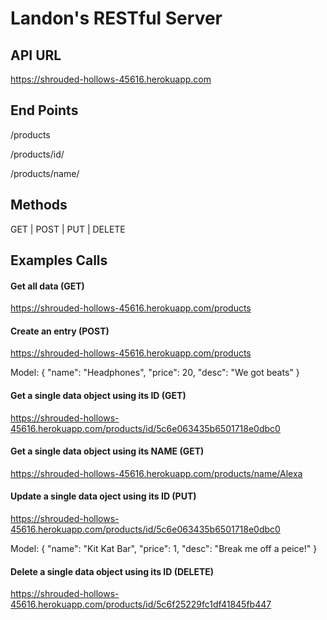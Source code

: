 # Landon's RESTful Server #


## API URL ##
https://shrouded-hollows-45616.herokuapp.com


## End Points ##

/products

/products/id/<product id here>

/products/name/<product name here>


## Methods ##
GET | POST | PUT | DELETE


## Examples Calls ##

#### Get all data (GET) ####
https://shrouded-hollows-45616.herokuapp.com/products


#### Create an entry (POST) ####
https://shrouded-hollows-45616.herokuapp.com/products

Model:
{
	"name": "Headphones",
	"price": 20,
	"desc": "We got beats"
}


#### Get a single data object using its ID (GET) ####
https://shrouded-hollows-45616.herokuapp.com/products/id/5c6e063435b6501718e0dbc0

#### Get a single data object using its NAME (GET) ####
https://shrouded-hollows-45616.herokuapp.com/products/name/Alexa

#### Update a single data oject using its ID (PUT) ####
https://shrouded-hollows-45616.herokuapp.com/products/id/5c6e063435b6501718e0dbc0

Model:
{
	"name": "Kit Kat Bar",
    "price": 1,
	"desc": "Break me off a peice!"
}


#### Delete a single data object using its ID (DELETE) ####
https://shrouded-hollows-45616.herokuapp.com/products/id/5c6f25229fc1df41845fb447



